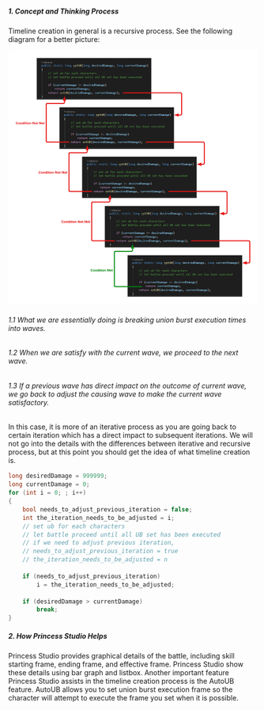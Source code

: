 ##### 1. Concept and Thinking Process
Timeline creation in general is a recursive process. See the following diagram for a better picture:

![Recursive TL Creation Process](RecursiveProcess.png)

###### 1.1 What we are essentially doing is breaking union burst execution times into waves.

###### 1.2 When we are satisfy with the current wave, we proceed to the next wave.

###### 1.3 If a previous wave has direct impact on the outcome of current wave, we go back to adjust the causing wave to make the current wave satisfactory.
In this case, it is more of an iterative process as you are going back to certain iteration which has a direct impact to subsequent iterations. We will not go into the details with the differences between iterative and recursive process, but at this point you should get the idea of what timeline creation is.
```cs
long desiredDamage = 999999;
long currentDamage = 0;
for (int i = 0; ; i++)
{
    bool needs_to_adjust_previous_iteration = false;
    int the_iteration_needs_to_be_adjusted = i;
    // set ub for each characters
    // let battle proceed until all UB set has been executed
    // if we need to adjust previous iteration, 
    // needs_to_adjust_previous_iteration = true
    // the_iteration_needs_to_be_adjusted = n

    if (needs_to_adjust_previous_iteration)
        i = the_iteration_needs_to_be_adjusted;

    if (desiredDamage > currentDamage)
        break;
}
```

##### 2. How Princess Studio Helps
Princess Studio provides graphical details of the battle, including skill starting frame, ending frame, and effective frame. Princess Studio show these details using bar graph and listbox. Another important feature Princess Studio assists in the timeline creation process is the AutoUB feature. AutoUB allows you to set union burst execution frame so the character will attempt to execute the frame you set when it is possible.